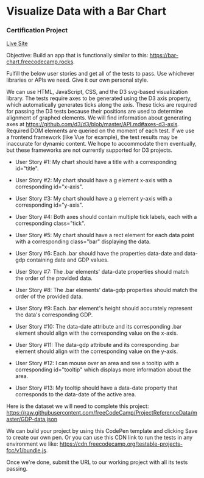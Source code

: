 # Visualize Data with a Bar Chart

### Certification Project

[Live Site](https://barchart.certified2003.repl.co)

Objective: Build an app that is functionally similar to this: https://bar-chart.freecodecamp.rocks.

Fulfill the below user stories and get all of the tests to pass. Use whichever libraries or APIs we need. Give it our own personal style.

We can use HTML, JavaScript, CSS, and the D3 svg-based visualization library. The tests require axes to be generated using the D3 axis property, which automatically generates ticks along the axis. These ticks are required for passing the D3 tests because their positions are used to determine alignment of graphed elements. We will find information about generating axes at https://github.com/d3/d3/blob/master/API.md#axes-d3-axis. Required DOM elements are queried on the moment of each test. If we use a frontend framework (like Vue for example), the test results may be inaccurate for dynamic content. We hope to accommodate them eventually, but these frameworks are not currently supported for D3 projects.

- User Story #1: My chart should have a title with a corresponding id="title".

- User Story #2: My chart should have a g element x-axis with a corresponding id="x-axis".

- User Story #3: My chart should have a g element y-axis with a corresponding id="y-axis".

- User Story #4: Both axes should contain multiple tick labels, each with a corresponding class="tick".

- User Story #5: My chart should have a rect element for each data point with a corresponding class="bar" displaying the data.

- User Story #6: Each .bar should have the properties data-date and data-gdp containing date and GDP values.

- User Story #7: The .bar elements' data-date properties should match the order of the provided data.

- User Story #8: The .bar elements' data-gdp properties should match the order of the provided data.

- User Story #9: Each .bar element's height should accurately represent the data's corresponding GDP.

- User Story #10: The data-date attribute and its corresponding .bar element should align with the corresponding value on the x-axis.

- User Story #11: The data-gdp attribute and its corresponding .bar element should align with the corresponding value on the y-axis.

- User Story #12: I can mouse over an area and see a tooltip with a corresponding id="tooltip" which displays more information about the area.

- User Story #13: My tooltip should have a data-date property that corresponds to the data-date of the active area.

Here is the dataset we will need to complete this project: https://raw.githubusercontent.com/freeCodeCamp/ProjectReferenceData/master/GDP-data.json

We can build your project by using this CodePen template and clicking Save to create our own pen. Or you can use this CDN link to run the tests in any environment we like: https://cdn.freecodecamp.org/testable-projects-fcc/v1/bundle.js.

Once we're done, submit the URL to our working project with all its tests passing.
